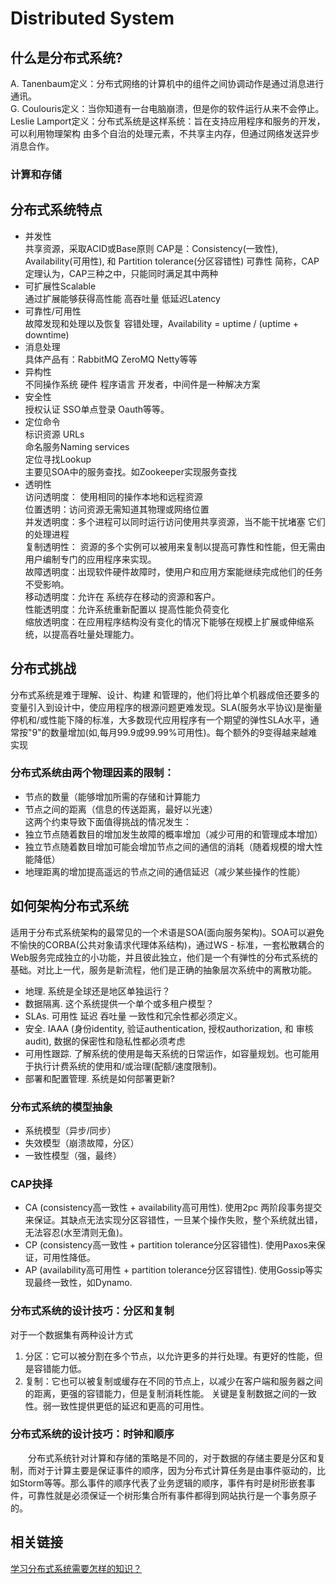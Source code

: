 # Distributed System
## 什么是分布式系统?   
A. Tanenbaum定义：分布式网络的计算机中的组件之间协调动作是通过消息进行通讯。   
G. Coulouris定义：当你知道有一台电脑崩溃，但是你的软件运行从来不会停止。   
Leslie Lamport定义：分布式系统是这样系统：旨在支持应用程序和服务的开发，可以利用物理架构 由多个自治的处理元素，不共享主内存，但通过网络发送异步消息合作。
### 计算和存储
## 分布式系统特点
* 并发性  
  共享资源，采取ACID或Base原则 CAP是：Consistency(一致性), Availability(可用性), 和 Partition tolerance(分区容错性) 可靠性 
  简称，CAP定理认为，CAP三种之中，只能同时满足其中两种  
* 可扩展性Scalable  
  通过扩展能够获得高性能 高吞吐量 低延迟Latency  
* 可靠性/可用性  
  故障发现和处理以及恢复 容错处理，Availability = uptime / (uptime + downtime)  
* 消息处理  
  具体产品有：RabbitMQ ZeroMQ Netty等等  
* 异构性  
   不同操作系统 硬件 程序语言 开发者，中间件是一种解决方案  
* 安全性  
    授权认证 SSO单点登录 Oauth等等。  
* 定位命令  
  标识资源 URLs  
  命名服务Naming services  
  定位寻找Lookup  
  主要见SOA中的服务查找。如Zookeeper实现服务查找  
* 透明性  
  访问透明度： 使用相同的操作本地和远程资源  
  位置透明：访问资源无需知道其物理或网络位置  
  并发透明度：多个进程可以同时运行访问使用共享资源，当不能干扰堵塞 它们的处理进程  
  复制透明性： 资源的多个实例可以被用来复制以提高可靠性和性能，但无需由用户编制专门的应用程序来实现。  
  故障透明度：出现软件硬件故障时，使用户和应用方案能继续完成他们的任务不受影响。  
  移动透明度：允许在 系统存在移动的资源和客户。  
  性能透明度：允许系统重新配置以 提高性能负荷变化  
  缩放透明度：在应用程序结构没有变化的情况下能够在规模上扩展或伸缩系统，以提高吞吐量处理能力。  　
## 分布式挑战  
  分布式系统是难于理解、设计、构建 和管理的，他们将比单个机器成倍还要多的变量引入到设计中，使应用程序的根源问题更难发现。SLA(服务水平协议)是衡量停机和/或性能下降的标准，大多数现代应用程序有一个期望的弹性SLA水平，通常按"9"的数量增加(如,每月99.9或99.99%可用性)。每个额外的9变得越来越难实现
### 分布式系统由两个物理因素的限制：  
* 节点的数量（能够增加所需的存储和计算能力
* 节点之间的距离（信息的传送距离，最好以光速）  
 这两个约束导致下面值得挑战的情况发生：   
* 独立节点随着数目的增加发生故障的概率增加（减少可用的和管理成本增加）
* 独立节点随着数目增加可能会增加节点之间的通信的消耗（随着规模的增大性能降低）
* 地理距离的增加提高遥远的节点之间的通信延迟（减少某些操作的性能）

## 如何架构分布式系统  
  适用于分布式系统架构的最常见的一个术语是SOA(面向服务架构)。SOA可以避免不愉快的CORBA(公共对象请求代理体系结构)，通过WS - 标准，一套松散耦合的Web服务完成独立的小功能，并且彼此独立，他们是一个有弹性的分布式系统的基础。对比上一代，服务是新流程，他们是正确的抽象层次系统中的离散功能。  
* 地理. 系统是全球还是地区单独运行？
* 数据隔离. 这个系统提供一个单个或多租户模型？
* SLAs. 可用性 延迟 吞吐量 一致性和冗余性都必须定义。
* 安全. IAAA (身份identity, 验证authentication, 授权authorization, 和 审核audit), 数据的保密性和隐私性都必须考虑
* 可用性跟踪. 了解系统的使用是每天系统的日常运作，如容量规划。也可能用于执行计费系统的使用和/或治理(配额/速度限制)。
* 部署和配置管理. 系统是如何部署更新?  

### 分布式系统的模型抽象

* 系统模型（异步/同步）
* 失效模型（崩溃故障，分区）
* 一致性模型（强，最终） 

### CAP抉择  

* CA (consistency高一致性 + availability高可用性). 使用2pc 两阶段事务提交来保证。其缺点无法实现分区容错性，一旦某个操作失败，整个系统就出错，无法容忍(水至清则无鱼)。
* CP (consistency高一致性 + partition tolerance分区容错性). 使用Paxos来保证，可用性降低。
* AP (availability高可用性 + partition tolerance分区容错性). 使用Gossip等实现最终一致性，如Dynamo.

### 分布式系统的设计技巧：分区和复制  
  对于一个数据集有两种设计方式  
1. 分区：它可以被分割在多个节点，以允许更多的并行处理。有更好的性能，但是容错能力低。   
2. 复制：它也可以被复制或缓存在不同的节点上，以减少在客户端和服务器之间的距离，更强的容错能力，但是复制消耗性能。
关键是复制数据之间的一致性。弱一致性提供更低的延迟和更高的可用性。  

### 分布式系统的设计技巧：时钟和顺序   
　　分布式系统针对计算和存储的策略是不同的，对于数据的存储主要是分区和复制，而对于计算主要是保证事件的顺序，因为分布式计算任务是由事件驱动的，比如Storm等等。那么事件的顺序代表了业务逻辑的顺序，事件有时是树形嵌套事件，可靠性就是必须保证一个树形集合所有事件都得到网站执行是一个事务原子的。 


## 相关链接 
[学习分布式系统需要怎样的知识？](https://www.zhihu.com/question/23645117)   
   
  
